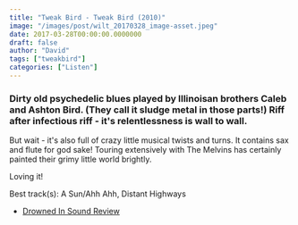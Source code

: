 ```yaml
---
title: "Tweak Bird - Tweak Bird (2010)"
image: "/images/post/wilt_20170328_image-asset.jpeg"
date: 2017-03-28T00:00:00.0000000
draft: false
author: "David"
tags: ["tweakbird"]
categories: ["Listen"]
---
```

### Dirty old psychedelic blues played by Illinoisan brothers Caleb and Ashton Bird. (They call it sludge metal in those parts!) Riff after infectious riff - it's relentlessness is wall to wall. 

 But wait - it's also full of crazy little musical twists and turns. It contains sax and flute for god sake! Touring extensively with The Melvins has certainly painted their grimy little world brightly.

 Loving it!

 Best track(s): A Sun/Ahh Ahh, Distant Highways

-  [Drowned In Sound Review](http://drownedinsound.com/releases/15616/reviews/4140842)